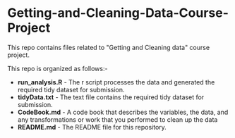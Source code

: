 # Getting-and-Cleaning-Data-Course-Project
This repo contains files related to "Getting and Cleaning data" course project.

This repo is organized as follows:-
* <b>run_analysis.R</b> - The r script processes the data and generated the required tidy dataset for submission.
* <b>tidyData.txt</b> - The text file contains the required tidy dataset for submission.
* <b>CodeBook.md</b> -  A code book that describes the variables, the data, and any transformations or work that you performed to clean   up the data 
* <b>README.md</b> - The README file for this repository.
